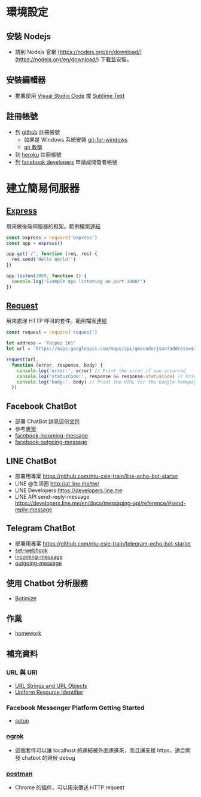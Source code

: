 # 環境設定
## 安裝 Nodejs
  * 請到 Nodejs 官網 [https://nodejs.org/en/download/](https://nodejs.org/en/download/) 下載並安裝。

## 安裝編輯器
  * 推薦使用 [Visual Studio Code](https://code.visualstudio.com/) 或 [Sublime Text](https://www.sublimetext.com/)
## 註冊帳號
  * 到 [github](https://www.github.com) 註冊帳號
    * 如果是 Windows 系統安裝 [git-for-windows](https://git-for-windows.github.io/)
    * [git 教學](https://git-scm.com/book/zh-tw/v1/%E9%96%8B%E5%A7%8B)
  * 到 [heroku](https://www.heroku.com) 註冊帳號
  * 到 [facebook developers](https://developers.facebook.com) 申請成開發者帳號

# 建立簡易伺服器
## [Express](https://expressjs.com/) 
用來做後端伺服器的框架。範例檔案[連結](https://github.com/ntu-csie-train/chatbot-class/tree/master/examples/express)
```javascript
const express = require('express')
const app = express()

app.get('/', function (req, res) {
  res.send('Hello World!')
})

app.listen(3000, function () {
  console.log('Example app listening on port 3000!')
})
```

## [Request](https://github.com/request/request)
用來處理 HTTP 呼叫的套件。範例檔案[連結](https://github.com/ntu-csie-train/chatbot-class/tree/master/examples/request)
```javascript
const request = require('request')

let address = 'Taipei 101'
let url = `https://maps.googleapis.com/maps/api/geocode/json?address=${address}`

request(url,
  function (error, response, body) {
    console.log('error:', error) // Print the error if one occurred
    console.log('statusCode:', response && response.statusCode) // Print the response status code if a response was received
    console.log('body:', body) // Print the HTML for the Google homepage.
  })

```

## Facebook ChatBot
  * 部署 ChatBot 詳見這份[文件](./deploy_fb_chatbot.md)
  * 參考[專案](https://github.com/godgunman/facebook-messenger-echo-bot)
  * [facebook-incoming-message](https://developers.facebook.com/docs/messenger-platform/webhook-reference#format)
  * [facebook-outgoing-message](https://developers.facebook.com/docs/messenger-platform/send-api-reference#request)

## LINE ChatBot
  * 部署用專案 https://github.com/ntu-csie-train/line-echo-bot-starter
  * LINE @生活圈 http://at.line.me/tw/ 
  * LINE Developers https://developers.line.me
  * LINE API send-reply-message https://developers.line.me/en/docs/messaging-api/reference/#send-reply-message

## Telegram ChatBot
  * 部署用專案 https://github.com/ntu-csie-train/telegram-echo-bot-starter
  * [set-webhook](https://core.telegram.org/bots/api#setwebhook)
  * [incoming-message](https://core.telegram.org/bots/api#getting-updates)
  * [outgoing-message](https://core.telegram.org/bots/api#sendmessage)

## 使用 Chatbot 分析服務
  * [Botimize](https://www.getbotimize.com/)

## 作業
  * [homework](/homework.md)

## 補充資料
 ### URL 與 URI 
  * [URL Strings and URL Objects](https://nodejs.org/api/url.html)
  * [Uniform Resource Identifier](https://en.wikipedia.org/wiki/Uniform_Resource_Identifier)
 ### Facebook Messenger Platform Getting Started
  * [setup](https://developers.facebook.com/docs/messenger-platform/guides/setup)
 ### [ngrok](https://ngrok.com/)
  * 這個套件可以讓 localhost 的連結被外面連進來，而且還支援 https，適合開發 chatbot 的時候 debug

 ### [postman](https://chrome.google.com/webstore/detail/postman/fhbjgbiflinjbdggehcddcbncdddomop?hl=zh-TW)
  * Chrome 的插件，可以用來傳送 HTTP request

